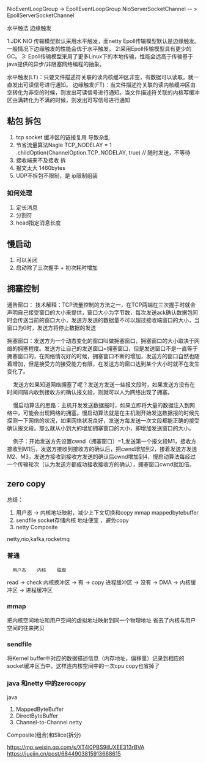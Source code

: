 NioEventLoopGroup -> EpollEventLoopGroup
NioServerSocketChannel -- > EpollServerSocketChannel

水平触法
边缘触发

1:JDK NIO 传输模型默认采用水平触发，而netty Epoll传输模型默认是边缘触发。一般情况下边缘触发的性能会优于水平触发。
2:采用Epoll传输模型具有更少的GC。
3: Epoll传输模型采用了更多Linux下的本地传输，性能会远高于传输基于java提供的异步/非阻塞网络编程的抽象。


水平触发(LT)：只要文件描述符关联的读内核缓冲区非空，有数据可以读取，就一直发出可读信号进行通知。
边缘触发(FT)：当文件描述符关联的读内核缓冲区由空转化为非空的时候，则发出可读信号进行通知。当文件描述符关联的内核写缓冲区由满转化为不满的时候，则发出可写信号进行通知

## 粘包 拆包
1. tcp socket 缓冲区的链接复用 导致杂乱
2. 节省流量算法Nagle TCP_NODELAY = 1  .childOption(ChannelOption.TCP_NODELAY, true) // 随时发送，不等待
3. 接收端来不及接收
拆
1. 报文太大 1460bytes
2. UDP不拆包不限制，是 ip限制组装
### 如何处理
1. 定长消息
2. 分割符
3. head指定消息长度


## 慢启动
1. 可以关闭
2. 启动除了三次握手 + 初次耗时增加

## 拥塞控制

通告窗口：
技术解释：TCP流量控制的方法之一，在TCP两端在三次握手时就会声明自己接受窗口的大小来提供，窗口大小为字节数，每次发送ack确认数据包同时会传送当前的窗口大小，发送方发送的数据量不可以超过接收端窗口的大小，当窗口为0时，发送方将停止数据的发送


拥塞窗口：发送方为一个动态变化的窗口叫做拥塞窗口，拥塞窗口的大小取决于网络的拥塞程度。发送方让自己的发送窗口=拥塞窗口，但是发送窗口不是一直等于拥塞窗口的，在网络情况好的时候，拥塞窗口不断的增加，发送方的窗口自然也随着增加，但是接受方的接受能力有限，在发送方的窗口达到某个大小时就不在发生变化了。

    发送方如果知道网络拥塞了呢？发送方发送一些报文段时，如果发送方没有在时间间隔内收到接收方的确认报文段，则就可以人为网络出现了拥塞。

    慢启动算法的思路：主机开发发送数据报时，如果立即将大量的数据注入到网络中，可能会出现网络的拥塞。慢启动算法就是在主机刚开始发送数据报的时候先探测一下网络的状况，如果网络状况良好，发送方每发送一次文段都能正确的接受确认报文段。那么就从小到大的增加拥塞窗口的大小，即增加发送窗口的大小。

    例子：开始发送方先设置cwnd（拥塞窗口）=1,发送第一个报文段M1，接收方接收到M1后，发送方接收到接收方的确认后，把cwnd增加到2，接着发送方发送M2、M3，发送方接收到接收方发送的确认后cwnd增加到4，慢启动算法每经过一个传输轮次（认为发送方都成功接收接收方的确认），拥塞窗口cwnd就加倍。


## zero copy

总结：
1. 用户态 -> 内核地址映射，减少上下文切换和copy mmap mappedbytebuffer
2. sendfile socket存储内核 地址便宜 ，避免copy
3. netty Composite

netty,nio,kafka,rocketmq 
### 普通

      用户态    内核    磁盘
read -> check 内核换冲区 
                -> 有 -> copy 进程缓冲区
                -> 没有 -> DMA -> 内核缓冲区 -> 进程缓冲区

### mmap
把内核空间地址和用户空间的虚拟地址映射到同一个物理地址
省去了内核与用户空间的往来拷贝

### sendfile

将Kernel buffer中对应的数据描述信息（内存地址，偏移量）记录到相应的socket缓冲区当中，这样连内核空间中的一次cpu copy也省掉了

### java 和netty 中的zerocopy

java
1. MappedByteBuffer
2. DirectByteBuffer
3. Channel-to-Channel
netty

Composite(组合)和Slice(拆分)

https://mp.weixin.qq.com/s/XT4l0PBS9ilUXEE313rBVA
https://juejin.cn/post/6844903815913668615